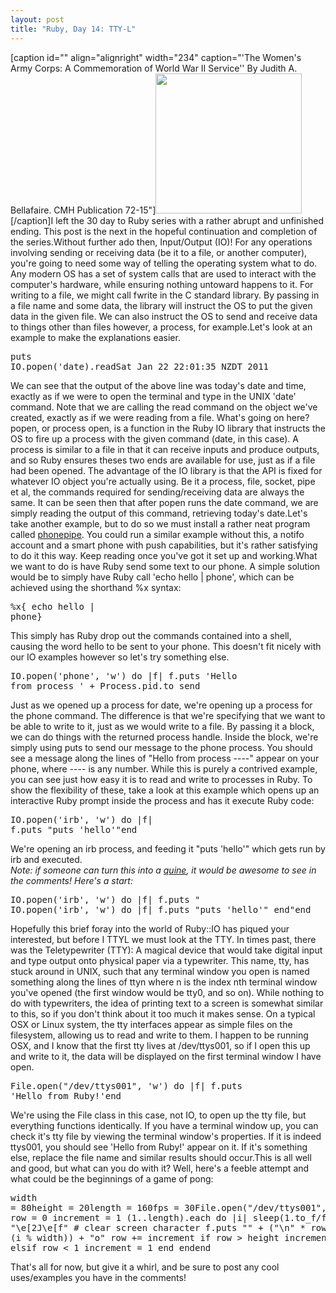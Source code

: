 ```yaml
--- 
layout: post
title: "Ruby, Day 14: TTY-L"
---
```

[caption id="" align="alignright" width="234" caption="&#039;The Women&#039;s Army Corps: A Commemoration of World War II Service&#039;&#039; By Judith A. Bellafaire. CMH Publication 72-15"]<img alt="" src="http://upload.wikimedia.org/wikipedia/commons/8/89/WACsOperateTeletype.jpg" title="Teletypewriter" width="234" height="224" />[/caption]I left the 30 day to Ruby series with a rather abrupt and unfinished ending. This post is the next in the hopeful continuation and completion of the series.Without further ado then, Input/Output (IO)! For any operations involving sending or receiving data (be it to a file, or another computer), you're going to need some way of telling the operating system what to do. Any modern OS has a set of system calls that are used to interact with the computer's hardware, while ensuring nothing untoward happens to it. For writing to a file, we might call fwrite in the C standard library. By passing in a file name and some data, the library will instruct the OS to put the given data in the given file. We can also instruct the OS to send and receive data to things other than files however, a process, for example.Let's look at an example to make the explanations easier.<pre class='brush:ruby'>puts IO.popen('date).readSat Jan 22 22:01:35 NZDT 2011</pre>We can see that the output of the above line was today's date and time, exactly as if we were to open the terminal and type in the UNIX 'date' command. Note that we are calling the read command on the object we've created, exactly as if we were reading from a file. What's going on here? popen, or process open, is a function in the Ruby IO library that instructs the OS to fire up a process with the given command (date, in this case). A process is similar to a file in that it can receive inputs and produce outputs, and so Ruby ensures theses two ends are available for use, just as if a file had been opened. The advantage of the IO library is that the API is fixed for whatever IO object you're actually using. Be it a process, file, socket, pipe et al, the commands required for sending/receiving data are always the same. It can be seen then that after popen runs the date command, we are simply reading the output of this command, retrieving today's date.Let's take another example, but to do so we must install a rather neat program called <a href="https://github.com/drewcrawford/Phone-Pipe">phonepipe</a>. You could run a similar example without this, a notifo account and a smart phone with push capabilities, but it's rather satisfying to do it this way. Keep reading once you've got it set up and working.What we want to do is have Ruby send some text to our phone. A simple solution would be to simply have Ruby call 'echo hello | phone', which can be achieved using the shorthand %x syntax:<pre class='brush:ruby'>%x{ echo hello | phone} </pre> This simply has Ruby drop out the commands contained into a shell, causing the word hello to be sent to your phone. This doesn't fit nicely with our IO examples however so let's try something else.<pre class='brush:ruby'>IO.popen('phone', 'w') do |f|    f.puts 'Hello from process ' + Process.pid.to_send</pre>Just as we opened up a process for date, we're opening up a process for the phone command. The difference is that we're specifying that we want to be able to write to it, just as we would write to a file. By passing it a block, we can do things with the returned process handle. Inside the block, we're simply using puts to send our message to the phone process. You should see a message along the lines of "Hello from process ----" appear on your phone, where ---- is any number. While this is purely a contrived example, you can see just how easy it is to read and write to processes in Ruby. To show the flexibility of these, take a look at this example which opens up an interactive Ruby prompt inside the process and has it execute Ruby code:<pre class='brush:ruby'>IO.popen('irb', 'w') do |f|   f.puts "puts 'hello'"end</pre>We're opening an irb process, and feeding it "puts 'hello'" which gets run by irb and executed. <br /><em>Note: if someone can turn this into a <a href="http://en.wikipedia.org/wiki/Quine_(computing)" title="Quine (computing) - Wikipedia, the free encyclopedia">quine</a>, it would be awesome to see in the comments! Here's a start:</em><pre class='brush:ruby'>IO.popen('irb', 'w') do |f|   f.puts " IO.popen('irb', 'w') do |f|       f.puts \"puts 'hello'\"    end"end</pre>Hopefully this brief foray into the world of Ruby::IO has piqued your interested, but before I TTYL we must look at the TTY. In times past, there was the Teletypewriter (TTY): A magical device that would take digital input and type output onto physical paper via a typewriter. This name, tty, has stuck around in UNIX, such that any terminal window you open is named something along the lines of ttyn where n is the index nth terminal window you've opened (the first window would be tty0, and so on). While nothing to do with typewriters, the idea of printing text to a screen is somewhat similar to this, so if you don't think about it too much it makes sense. On a typical OSX or Linux system, the tty interfaces appear as simple files on the filesystem, allowing us to read and write to them. I happen to be running OSX, and I know that the first tty lives at /dev/ttys001, so if I open this up and write to it, the data will be displayed on the first terminal window I have open. <pre class='brush:ruby'>File.open("/dev/ttys001", 'w') do |f|    f.puts 'Hello from Ruby!'end</pre>We're using the File class in this case, not IO, to open up the tty file, but everything functions identically. If you have a terminal window up, you can check it's tty file by viewing the terminal window's properties. If it is indeed ttys001, you should see 'Hello from Ruby!' appear on it. If it's something else, replace the file name and similar results should occur.This is all well and good, but what can you do with it? Well, here's a feeble attempt and what could be the beginnings of a game of pong:<pre class='brush:ruby'>width = 80height = 20length = 160fps = 30File.open("/dev/ttys001", 'w') do |f|   row = 0   increment = 1   (1..length).each do |i|      sleep(1.to_f/fps)      f.puts "\e[2J\e[f" # clear screen character      f.puts  "" + ("\n" * row) + (" " * (i % width)) + "o"            row += increment      if row > height          increment = -1      elsif row < 1           increment = 1      end   endend</pre>That's all for now, but give it a whirl, and be sure to post any cool uses/examples you have in the comments!</pre>

